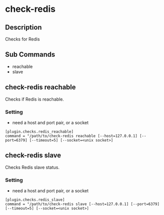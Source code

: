 # check-redis

## Description

Checks for Redis

## Sub Commands

- reachable
- slave

## check-redis reachable

Checks if Redis is reachable.

### Setting
* need a host and port pair, or a socket
```
[plugin.checks.redis_reachable]
command = "/path/to/check-redis reachable [--host=127.0.0.1] [--port=6379] [--timeout=5] [--socket=<unix socket>]
```

## check-redis slave

Checks Redis slave status.

### Setting
* need a host and port pair, or a socket
```
[plugin.checks.redis_slave]
command = "/path/to/check-redis slave [--host=127.0.0.1] [--port=6379] [--timeout=5] [--socket=<unix socket>]
```
